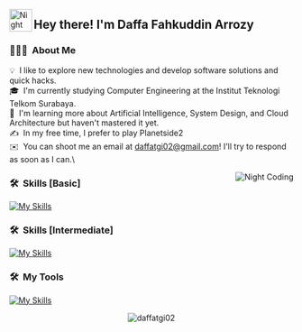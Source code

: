 <img alt="Night Coding" src="./assets/Hand%20Wave.gif" width='40' align="left"/><h2>Hey there! I'm Daffa Fahkuddin Arrozy</h2>


### 👨🏻‍💻 &nbsp;About Me

💡 &nbsp;I like to explore new technologies and develop software solutions and quick hacks.\
🎓 &nbsp;I'm currently studying Computer Engineering at the Institut Teknologi Telkom Surabaya.\
🌱 &nbsp;I'm learning more about Artificial Intelligence, System Design, and Cloud Architecture but haven't mastered it yet.\
✍️ &nbsp;In my free time, I prefer to play Planetside2 \
✉️ &nbsp;You can shoot me an email at daffatgi02@gmail.com! I'll try to respond as soon as I can.\


<img alt="Night Coding" src="https://media.giphy.com/media/L1R1tvI9svkIWwpVYr/giphy.gif" align="right"/>

### 🛠 &nbsp;Skills [Basic]
[![My Skills](https://skillicons.dev/icons?i=tailwind,react,python,vuejs&theme=light)](https://skillicons.dev)

### 🛠 &nbsp;Skills [Intermediate]
[![My Skills](https://skillicons.dev/icons?i=html,css,js,nodejs&theme=light)](https://skillicons.dev)

### 🛠 &nbsp;My Tools
[![My Skills](https://skillicons.dev/icons?i=vscode,git,ps,v,&theme=light)](https://skillicons.dev)

<p align="center"> <img src="https://github-readme-stats.vercel.app/api?username=daffatgi02&show_icons=true&theme=gotham" alt="daffatgi02" />
